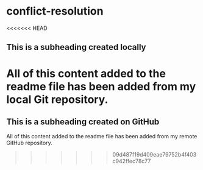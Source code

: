 # conflict-resolution

<<<<<<< HEAD
  ## This is a subheading created locally
  
 All of this content added to the readme file has been added from my local Git repository.
=======
## This is a subheading created on GitHub

  All of this content added to the readme file has been added from my remote GitHub repository.
>>>>>>> 09d487f19d409eae79752b4f403c942ffec78c77

